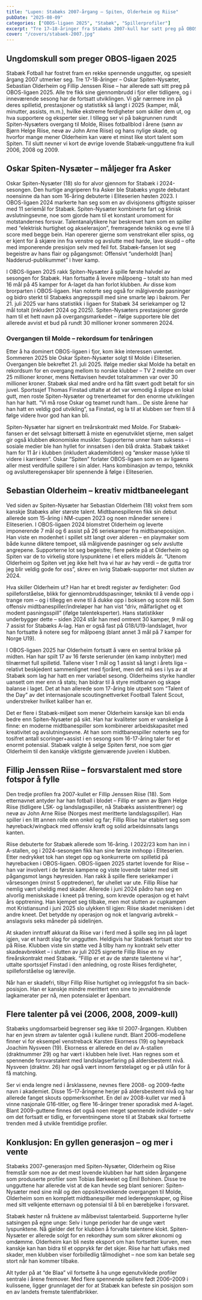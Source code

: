 ```yaml
---
title: "Lupen: Stabæks 2007-årgang – Spiten, Olderheim og Riise"
pubDate: "2025-08-09"
categories: ["OBOS-ligaen 2025", "Stabæk", "Spillerprofiler"]
excerpt: "Tre 17–18-åringer fra Stabæks 2007-kull har satt preg på OBOS-ligaen 2025 – vi ser nærmere på Spiten, Olderheim og Riise."
cover: "/covers/stabaek-2007.jpg"
---
```


## Ungdomskull som preger OBOS-ligaen 2025
Stabæk Fotball har fostret fram en rekke spennende unggutter, og spesielt årgang 2007 utmerker seg. Tre 17-18-åringer – Oskar Spiten-Nysæter, Sebastian Olderheim og Fillip Jenssen Riise – har allerede satt sitt preg på OBOS-ligaen 2025. Alle tre fikk sine gjennombrudd i fjor eller tidligere, og i inneværende sesong har de fortsatt utviklingen. Vi går nærmere inn på deres spilletid, prestasjoner og statistikk så langt i 2025 (kamper, mål, minutter, assists, m.m.), hvilke ekstreme ferdigheter som skiller dem ut, og hva supportere og eksperter sier. I tillegg ser vi på bakgrunnen rundt Spiten-Nysæters overgang til Molde, Riises fotballblod i årene (sønn av Bjørn Helge Riise, nevø av John Arne Riise) og hans nylige skade, og hvorfor mange mener Olderheim kan være et minst like stort talent som Spiten. Til slutt nevner vi kort de øvrige lovende Stabæk-ungguttene fra kull 2006, 2008 og 2009.

## Oskar Spiten-Nysæter – måljeger fra Asker
Oskar Spiten-Nysæter (18) slo for alvor gjennom for Stabæk i 2024-sesongen. Den hurtige angriperen fra Asker ble Stabæks yngste debutant noensinne da han som 16-åring debuterte i Eliteserien høsten 2023. I OBOS-ligaen 2024 markerte han seg som en av divisjonens giftigste spisser med 11 seriemål for Stabæk. Spiten-Nysæter kombinerte fart og klinisk avslutningsevne, noe som gjorde ham til et konstant uromoment for motstandernes forsvar. Talentanalytikere har beskrevet ham som en spiller med “elektrisk hurtighet og akselerasjon”, fremragende teknikk og evne til å score med begge bein. Han opererer gjerne som venstrekant eller spiss, og er kjent for å skjære inn fra venstre og avslutte med harde, lave skudd – ofte med imponerende presisjon selv med feil fot. Stabæk-fansen lot seg begeistre av hans flair og pågangsmot: Offensivt “underholdt [han] Nadderud-publikummet” i hver kamp.

I OBOS-ligaen 2025 rakk Spiten-Nysæter å spille første halvdel av sesongen for Stabæk. Han fortsatte å levere målpoeng – totalt sto han med 16 mål på 45 kamper for A-laget da han forlot klubben. Av disse kom brorparten i OBOS-ligaen. Han noterte seg også for målgivende pasninger og bidro sterkt til Stabæks angrepsspill med sine smarte løp i bakrom. Per 21. juli 2025 var hans statistikk i ligaen for Stabæk 34 seriekamper og 12 mål totalt (inkludert 2024 og 2025). Spiten-Nysæters prestasjoner gjorde ham til et hett navn på overgangsmarkedet – ifølge supportere ble det allerede avvist et bud på rundt 30 millioner kroner sommeren 2024.

### Overgangen til Molde – rekordsum for tenåringen
Etter å ha dominert OBOS-ligaen i fjor, kom ikke interessen uventet. Sommeren 2025 ble Oskar Spiten-Nysæter solgt til Molde i Eliteserien. Overgangen ble bekreftet 21. juli 2025. Ifølge medier skal Molde ha betalt en rekordsum for en overgang mellom to norske klubber – TV 2 meldte om over 25 millioner kroner, mens Nettavisen hevdet totalrammen var over 30 millioner kroner. Stabæk skal med andre ord ha fått svært godt betalt for sin juvel. Sportssjef Thomas Finstad uttalte at det var vemodig å slippe en lokal gutt, men roste Spiten-Nysæter og trenerteamet for den enorme utviklingen han har hatt. “Vi må rose Oskar og teamet rundt ham... De siste årene har han hatt en veldig god utvikling”, sa Finstad, og la til at klubben ser frem til å følge videre hvor god han kan bli. 

Spiten-Nysæter har signert en treårskontrakt med Molde. For Stabæk-fansen er det selvsagt bittersøtt å miste en egenutviklet stjerne, men salget gir også klubben økonomiske muskler. Supporterne unner ham suksess – i sosiale medier ble han hyllet for innsatsen i den blå drakta. Stabæk takket ham for 11 år i klubben (inkludert akademitiden) og “ønsker masse lykke til videre i karrieren”. Oskar “Spiten” forlater OBOS-ligaen som en av ligaens aller mest verdifulle spillere i sin alder. Hans kombinasjon av tempo, teknikk og avslutteregenskaper blir spennende å følge i Eliteserien.

## Sebastian Olderheim – kreativ midtbaneelegant
Ved siden av Spiten-Nysæter har Sebastian Olderheim (18) vokst frem som kanskje Stabæks aller største talent. Midtbanespilleren fikk sin debut allerede som 15-åring i NM-cupen 2023 og noen måneder senere i Eliteserien. I OBOS-ligaen 2024 blomstret Olderheim og leverte imponerende 7 mål og 6 assist på 26 seriekamper fra midtbaneposisjon. Han viste en modenhet i spillet sitt langt over alderen – en playmaker som både kunne diktere tempoet, slå målgivende pasninger og selv avslutte angrepene. Supporterne lot seg begeistre; flere pekte på at Olderheim og Spiten var de to virkelig store lyspunktene i et ellers middels år. “Utenom Olderheim og Spiten vet jeg ikke helt hva vi har av høy verdi – de gutta tror jeg blir veldig gode for oss”, skrev en ivrig Stabæk-supporter mot slutten av 2024.

Hva skiller Olderheim ut? Han har et bredt register av ferdigheter: God spilleforståelse, blikk for gjennombruddspasninger, teknikk til å vende opp i trange rom – og i tillegg en evne til å dukke opp i boksen og score mål. Som offensiv midtbanespiller/indreløper har han vist “driv, målfarlighet og et modent pasningsspill” (ifølge talenteksperter). Hans statistikker underbygger dette – siden 2024 står han med omtrent 30 kamper, 9 mål og 7 assist for Stabæks A-lag. Han er også fast på G18/U19-landslaget, hvor han fortsatte å notere seg for målpoeng (blant annet 3 mål på 7 kamper for Norge U19).

I OBOS-ligaen 2025 har Olderheim fortsatt å være en sentral brikke på midten. Han har spilt 17 av 16 første serierunder (én kamp innbytter) med tilnærmet full spilletid. Tallene viser 1 mål og 1 assist så langt i årets liga – relativt beskjedent sammenlignet med fjoråret, men det må ses i lys av at Stabæk som lag har hatt en mer variabel sesong. Olderheims styrke handler uansett om mer enn rå stats; han bidrar til å styre midtbanen og skape balanse i laget. Det at han allerede som 17-åring ble utpekt som “Talent of the Day” av det internasjonale scoutingnettverket Football Talent Scout, understreker hvilket kaliber han er.

Det er flere i Stabæk-miljøet som mener Olderheim kanskje kan bli enda bedre enn Spiten-Nysæter på sikt. Han har kvaliteter som er vanskelige å finne: en moderne midtbanespiller som kombinerer arbeidskapasitet med kreativitet og avslutningsevne. At han som midtbanespiller noterte seg for tosifret antall scoringer+assist i en sesong som 16-17-åring taler for et enormt potensial. Stabæk valgte å selge Spiten først, noe som gjør Olderheim til den kanskje viktigste gjenværende juvelen i klubben.

## Fillip Jenssen Riise – forsvarstalent med store fotspor å fylle
Den tredje profilen fra 2007-kullet er Fillip Jenssen Riise (18). Som etternavnet antyder har han fotball i blodet – Fillip er sønn av Bjørn Helge Riise (tidligere LSK- og landslagsspiller, nå Stabæks assistenttrener) og nevø av John Arne Riise (Norges mest meritterte landslagsspiller). Han spiller i en litt annen rolle enn onkel og far; Fillip Riise har etablert seg som høyreback/wingback med offensiv kraft og solid arbeidsinnsats langs kanten.

Riise debuterte for Stabæk allerede som 16-åring. I 2022/23 kom han inn i A-stallen, og i 2024-sesongen fikk han sine første innhopp i Eliteserien. Etter nedrykket tok han steget opp og konkurrerte om spilletid på høyrebacken i OBOS-ligaen. OBOS-ligaen 2025 startet lovende for Riise – han var involvert i de første kampene og viste lovende takter med sitt pågangsmot langs høyresiden. Han rakk å spille flere seriekamper i vårsesongen (minst 5 opptredener), før uhellet var ute. Fillip Riise har nemlig vært uheldig med skader. Allerede i juni 2024 pådro han seg en alvorlig meniskskade i kneet på trening, som krevde operasjon og et halvt års opptrening. Han kjempet seg tilbake, men mot slutten av cupkampen mot Kristiansund i juni 2025 slo ulykken til igjen: Riise skadet menisken i det andre kneet. Det betydde ny operasjon og nok et langvarig avbrekk – anslagsvis seks måneder på sidelinjen.

At skaden inntraff akkurat da Riise var i ferd med å spille seg inn på laget igjen, var et hardt slag for unggutten. Heldigvis har Stabæk fortsatt stor tro på Riise. Klubben viste sin støtte ved å tilby ham ny kontrakt selv etter skadeavbrekket – i slutten av juli 2025 signerte Fillip Riise en ny fireårskontrakt med Stabæk. “Fillip er et av de største talentene vi har”, uttalte sportssjef Finstad i den anledning, og roste Riises ferdigheter, spilleforståelse og lærevilje.

Når han er skadefri, tilbyr Fillip Riise hurtighet og innleggsfot fra sin back-posisjon. Han er kanskje mindre merittert enn sine to jevnaldrende lagkamerater per nå, men potensialet er åpenbart.

## Flere talenter på vei (2006, 2008, 2009-kull)
Stabæks ungdomsarbeid begrenser seg ikke til 2007-årgangen. Klubben har en jevn strøm av talenter også i kullene rundt. Blant 2006-modellene finner vi for eksempel venstreback Karsten Ekorness (19) og høyreback Joachim Nysveen (19). Ekorness er allerede en del av A-stallen (draktnummer 29) og har vært i klubben hele livet. Han regnes som et spennende forsvarstalent med landslagserfaring på aldersbestemt nivå. Nysveen (draktnr. 26) har også vært innom førstelaget og er på utlån for å få matching.

Ser vi enda lengre ned i årsklassene, nevnes flere 2008- og 2009-fødte navn i akademiet. Disse 15–17-åringene herjer på aldersbestemt nivå og har allerede fanget skouts oppmerksomhet. En del av 2008-kullet var med å vinne nasjonale G16-titler, og flere 16-åringer trener sporadisk med A-laget. Blant 2009-guttene finnes det også noen meget spennende individer – selv om det fortsatt er tidlig, er forventningene store til at Stabæk skal fortsette trenden med å utvikle fremtidige profiler.

## Konklusjon: En gyllen generasjon – og mer i vente
Stabæks 2007-generasjon med Spiten-Nysæter, Olderheim og Riise fremstår som noe av det mest lovende klubben har hatt siden årgangene som produserte profiler som Tobias Børkeeiet og Emil Bohinen. Disse tre ungguttene har allerede vist at de kan hevde seg blant seniorer: Spiten-Nysæter med sine mål og den oppsiktsvekkende overgangen til Molde, Olderheim som en komplett midtbanespiller med lederegenskaper, og Riise med sitt velkjente etternavn og potensial til å bli en bærebjelke i forsvaret. 

Stabæk høster nå fruktene av målbevisst talentarbeid. Supporterne hyller satsingen på egne unge: Selv i tunge perioder har de unge vært lyspunktene. Nå gjelder det for klubben å forvalte talentene klokt. Spiten-Nysæter er allerede solgt for en rekordhøy sum som sikrer økonomi og omdømme. Olderheim kan bli neste eksport om han fortsetter kurven, men kanskje kan han bidra til et opprykk før det skjer. Riise har hatt uflaks med skader, men klubben viser forbilledlig tålmodighet – noe som kan betale seg stort når han kommer tilbake.

Alt tyder på at “de Blaa” vil fortsette å ha unge egenutviklede profiler sentrale i årene fremover. Med flere spennende spillere født 2006–2009 i kulissene, ligger grunnlaget der for at Stabæk kan befeste sin posisjon som en av landets fremste talentfabrikker.
